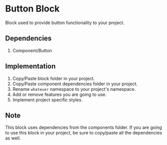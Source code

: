 # Button Block

Block used to provide button functionality to your project.

## Dependencies

1. Component/Button

## Implementation

1. Copy/Paste block folder in your project.
2. Copy/Paste component dependencies folder in your project.
3. Rename `whatever` namespace to your project's namespace.
4. Add or remove features you are going to use.
5. Implement project specific styles.

## Note

This block uses dependencies from the components folder. If you are going to use this block in your project, be sure to copy/paste all the dependencies as well.

